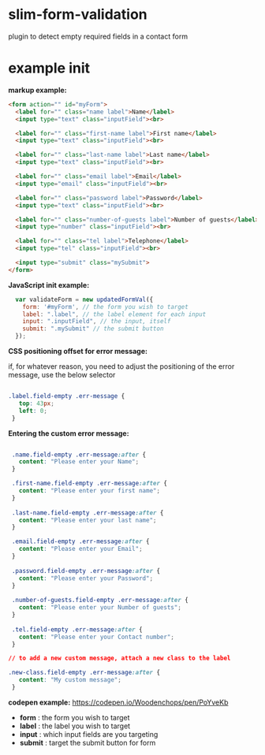 # slim-form-validation
plugin to detect empty required fields in a contact form


# example init

 **markup example:**
```HTML
<form action="" id="myForm">
  <label for="" class="name label">Name</label>
  <input type="text" class="inputField"><br>

  <label for="" class="first-name label">First name</label>
  <input type="text" class="inputField"><br>

  <label for="" class="last-name label">Last name</label>
  <input type="text" class="inputField"><br>

  <label for="" class="email label">Email</label>
  <input type="email" class="inputField"><br>

  <label for="" class="password label">Password</label>
  <input type="text" class="inputField"><br>

  <label for="" class="number-of-guests label">Number of guests</label>
  <input type="number" class="inputField"><br>

  <label for="" class="tel label">Telephone</label>
  <input type="tel" class="inputField"><br>

  <input type="submit" class="mySubmit">
</form>

```
 **JavaScript init example:**

```JAVASCRIPT
  var validateForm = new updatedFormVal({
    form: '#myForm', // the form you wish to target
    label: ".label", // the label element for each input 
    input: ".inputField", // the input, itself
    submit: ".mySubmit" // the submit button
  });

 ```
 
  **CSS positioning offset for error message:**
  
  if, for whatever reason, you need to adjust the positioning of the error message, use the below selector
 
 ```CSS
 
 .label.field-empty .err-message {
    top: 43px;
    left: 0;
  }
 
 ```
 **Entering the custom error message:**
 
 ```CSS
 
  .name.field-empty .err-message:after {
    content: "Please enter your Name";
  }

  .first-name.field-empty .err-message:after {
    content: "Please enter your first name";
  }
  
  .last-name.field-empty .err-message:after {
    content: "Please enter your last name";
  }

  .email.field-empty .err-message:after {
    content: "Please enter your Email";
  }
  
  .password.field-empty .err-message:after {
    content: "Please enter your Password";
  }
  
  .number-of-guests.field-empty .err-message:after {
    content: "Please enter your Number of guests";
  } 
  
  .tel.field-empty .err-message:after {
    content: "Please enter your Contact number";
  } 
 
 // to add a new custom message, attach a new class to the label 
 
 .new-class.field-empty .err-message:after {
    content: "My custom message";
  } 
 
 ```
 
 **codepen example:**
https://codepen.io/Woodenchops/pen/PoYveKb

 
 - **form** : the form you wish to target
 - **label** : the label you wish to target
 - **input** : which input fields are you targeting
 - **submit** : target the submit button for form

 
